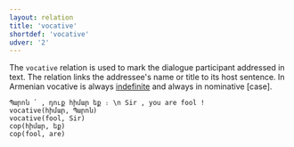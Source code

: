 ```yaml
---
layout: relation
title: 'vocative'
shortdef: 'vocative'
udver: '2'
---
```


The `vocative` relation is used to mark the dialogue participant addressed in text.
The relation links the addressee's name or title to its host sentence.
In Armenian vocative is always [indefinite](Definite) and always in nominative [case]. 

~~~ sdparse
Պարոն ՛ , դուք հիմար եք ։ \n Sir , you are fool !
vocative(հիմար, Պարոն)
vocative(fool, Sir)
cop(հիմար, եք)
cop(fool, are)
~~~
